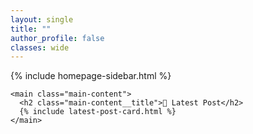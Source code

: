 ```yaml
---
layout: single
title: ""
author_profile: false
classes: wide
---
```


<div class="homepage-container">
  <div class="homepage-layout">
    {% include homepage-sidebar.html %}
    
    <main class="main-content">
      <h2 class="main-content__title">📝 Latest Post</h2>
      {% include latest-post-card.html %}
    </main>
  </div>
</div>

<script src="{{ '/assets/js/homepage.js' | relative_url }}"></script>